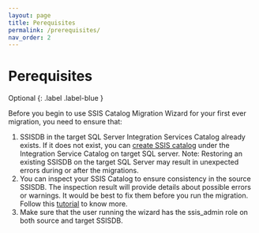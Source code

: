 ```yaml
---
layout: page
title: Perequisites
permalink: /prerequisites/
nav_order: 2
---
```


# Perequisites

Optional
{: .label .label-blue }

Before you begin to use SSIS Catalog Migration Wizard for your first ever migration, you need to ensure that:
1. SSISDB in the target SQL Server Integration Services Catalog already exists. If it does not exist, you can [create SSIS catalog](https://azureops.org/articles/create-ssis-catalog/) under the Integration 
Service Catalog on target SQL server. 
Note: Restoring an existing SSISDB on the target SQL Server may result 
in unexpected errors during or after the migrations.
2. You can inspect your SSIS Catalog to ensure consistency in the source 
SSISDB. The inspection result will provide details about possible 
errors or warnings. It would be best to fix them before you run the 
migration. Follow this [tutorial](https://azureops.org/articles/is-your-ssis-catalog-migration-ready/) to know more.
3. Make sure that the user running the wizard has the ssis_admin role on both 
source and target SSISDB.
